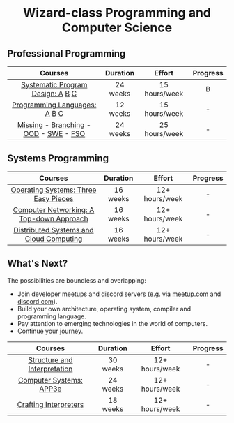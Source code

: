 <div align="center" style="text-align: center">
<h1>Wizard-class Programming and Computer Science</h1>
</div>

## Professional Programming
Courses | Duration | Effort | Progress
:--: | :--: | :--: | :--:
[Systematic Program Design: A](https://www.edx.org/learn/coding/university-of-british-columbia-how-to-code-simple-data) [B](https://www.edx.org/learn/coding/university-of-british-columbia-how-to-code-complex-data) [C](https://course.ccs.neu.edu/cs2510sp22/index.html)  | 24 weeks | 15 hours/week | B
[Programming Languages: A](https://www.coursera.org/learn/programming-languages) [B](https://www.coursera.org/learn/programming-languages-part-b) [C](https://www.coursera.org/learn/programming-languages-part-c) | 12 weeks | 15 hours/week | -
[Missing](https://missing.csail.mit.edu/) - [Branching](https://learngitbranching.js.org/) - [OOD](https://course.ccs.neu.edu/cs3500f19/) - [SWE](https://www.edx.org/learn/software-engineering/university-of-british-columbia-software-engineering-introduction) - [FSO](https://fullstackopen.com/en/)  | 24 weeks | 25 hours/week | -

## Systems Programming
Courses | Duration | Effort | Progress
:--: | :--: | :--:   | :--:
[Operating Systems: Three Easy Pieces](coursepages/ostep/README.md) | 16 weeks | 12+ hours/week | -
[Computer Networking: A Top-down](http://gaia.cs.umass.edu/kurose_ross/online_lectures.htm)[ Approach](http://gaia.cs.umass.edu/kurose_ross/wireshark.php) | 16 weeks | 12+ hours/week | -
[Distributed Systems and Cloud Computing](https://www.coursera.org/specializations/cloud-computing) | 16 weeks | 12+ hours/week | -

## What's Next?
The possibilities are boundless and overlapping:
- Join developer meetups and discord servers (e.g. via [meetup.com](https://www.meetup.com/) and [discord.com](https://www.discord.com)).
- Build your own architecture, operating system, compiler and programming language.
- Pay attention to emerging technologies in the world of computers.
- Continue your journey.

Courses | Duration | Effort | Progress
:--: | :--: | :--:   | :--:
[Structure and Interpretation](https://mitp-content-server.mit.edu/books/content/sectbyfn/books_pres_0/6515/sicp.zip/index.html) | 30 weeks | 12+ hours/week | -
[Computer Systems: APP3e](https://csapp.cs.cmu.edu/) | 24 weeks | 12+ hours/week | -
[Crafting Interpreters](https://craftinginterpreters.com/)  | 18 weeks | 12+ hours/week | -
